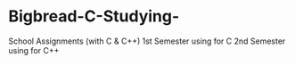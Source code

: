 # Bigbread-C-Studying-
School Assignments (with C &amp; C++)
1st Semester using for C
2nd Semester using for C++
